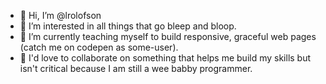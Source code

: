 - 👋 Hi, I’m @lrolofson
- 👀 I’m interested in all things that go bleep and bloop.
- 🌱 I’m currently teaching myself to build responsive, graceful web pages (catch me on codepen as some-user).
- 💞️ I'd love to collaborate on something that helps me build my skills but isn't critical because I am still a wee babby programmer.

<!---
lrolofson/lrolofson is a ✨ special ✨ repository because its `README.md` (this file) appears on your GitHub profile.
You can click the Preview link to take a look at your changes.
--->
